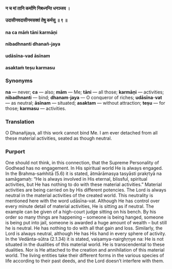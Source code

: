 #### न च मां तानि कर्माणि निबध्नन्ति धनञ्जय ।
#### उदासीनवदासीनमसक्तं तेषु कर्मसु ॥ ९ ॥

#### na ca māṁ tāni karmāṇi
#### nibadhnanti dhanañ-jaya
#### udāsīna-vad āsīnam
#### asaktaṁ teṣu karmasu

### Synonyms

**na** — never; **ca** — also; **mām** — Me; **tāni** — all those; **karmāṇi** — activities; **nibadhnanti** — bind; **dhanam**-**jaya** — O conqueror of riches; **udāsīna**-**vat** — as neutral; **āsīnam** — situated; **asaktam** — without attraction; **teṣu** — for those; **karmasu** — activities.

### Translation

O Dhanañjaya, all this work cannot bind Me. I am ever detached from all these material activities, seated as though neutral.

### Purport

One should not think, in this connection, that the Supreme Personality of Godhead has no engagement. In His spiritual world He is always engaged. In the Brahma-saṁhitā (5.6) it is stated, ātmārāmasya tasyāsti prakṛtyā na samāgamaḥ: “He is always involved in His eternal, blissful, spiritual activities, but He has nothing to do with these material activities.” Material activities are being carried on by His different potencies. The Lord is always neutral in the material activities of the created world. This neutrality is mentioned here with the word udāsīna-vat. Although He has control over every minute detail of material activities, He is sitting as if neutral. The example can be given of a high-court judge sitting on his bench. By his order so many things are happening – someone is being hanged, someone is being put into jail, someone is awarded a huge amount of wealth – but still he is neutral. He has nothing to do with all that gain and loss. Similarly, the Lord is always neutral, although He has His hand in every sphere of activity. In the Vedānta-sūtra (2.1.34) it is stated, vaiṣamya-nairghṛṇye na: He is not situated in the dualities of this material world. He is transcendental to these dualities. Nor is He attached to the creation and annihilation of this material world. The living entities take their different forms in the various species of life according to their past deeds, and the Lord doesn’t interfere with them.